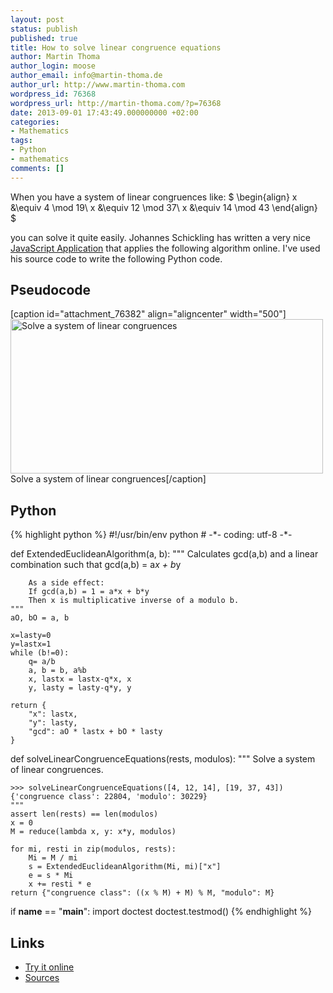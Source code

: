 ```yaml
---
layout: post
status: publish
published: true
title: How to solve linear congruence equations
author: Martin Thoma
author_login: moose
author_email: info@martin-thoma.de
author_url: http://www.martin-thoma.com
wordpress_id: 76368
wordpress_url: http://martin-thoma.com/?p=76368
date: 2013-09-01 17:43:49.000000000 +02:00
categories:
- Mathematics
tags:
- Python
- mathematics
comments: []
---
```

When you have a system of linear congruences like:
$
\begin{align}
x &\equiv 4 \mod 19\\
x &\equiv 12 \mod 37\\
x &\equiv 14 \mod 43
\end{align}
$

you can solve it quite easily.
Johannes Schickling has written a very nice <a href="http://schickling.github.io/algorithms/#/chinese-remainder-theorem">JavaScript Application</a> that applies the following algorithm online. I've used his source code to write the following Python code.

<h2>Pseudocode</h2>
[caption id="attachment_76382" align="aligncenter" width="500"]<a href="http://martin-thoma.com/wp-content/uploads/2013/09/SolveLinearCongruences.png"><img src="http://martin-thoma.com/wp-content/uploads/2013/09/SolveLinearCongruences.png" alt="Solve a system of linear congruences" width="500" height="247" class="size-full wp-image-76382" /></a> Solve a system of linear congruences[/caption]

<h2>Python</h2>
{% highlight python %}
#!/usr/bin/env python
# -*- coding: utf-8 -*-

def ExtendedEuclideanAlgorithm(a, b):
	"""
		Calculates gcd(a,b) and a linear combination such that
		gcd(a,b) = a*x + b*y

		As a side effect:
		If gcd(a,b) = 1 = a*x + b*y
		Then x is multiplicative inverse of a modulo b.
	"""
	aO, bO = a, b

	x=lasty=0
	y=lastx=1
	while (b!=0):
		q= a/b
		a, b = b, a%b
		x, lastx = lastx-q*x, x
		y, lasty = lasty-q*y, y

	return {
		"x": lastx,
		"y": lasty,
		"gcd": aO * lastx + bO * lasty
	}

def solveLinearCongruenceEquations(rests, modulos):
	"""
	Solve a system of linear congruences.

	>>> solveLinearCongruenceEquations([4, 12, 14], [19, 37, 43])
	{'congruence class': 22804, 'modulo': 30229}
	"""
	assert len(rests) == len(modulos)
	x = 0
	M = reduce(lambda x, y: x*y, modulos)

	for mi, resti in zip(modulos, rests):
		Mi = M / mi
		s = ExtendedEuclideanAlgorithm(Mi, mi)["x"]
		e = s * Mi
		x += resti * e
	return {"congruence class": ((x % M) + M) % M, "modulo": M}

if __name__ == "__main__":
	import doctest
	doctest.testmod()
{% endhighlight %}

<h2>Links</h2>
<ul>
  <li><a href="http://schickling.github.io/algorithms/#/chinese-remainder-theorem">Try it online</a></li>
  <li><a href="https://github.com/MartinThoma/LaTeX-examples/tree/master/source-code/Pseudocode/SolveLinearCongruences">Sources</a></li>
</ul>
